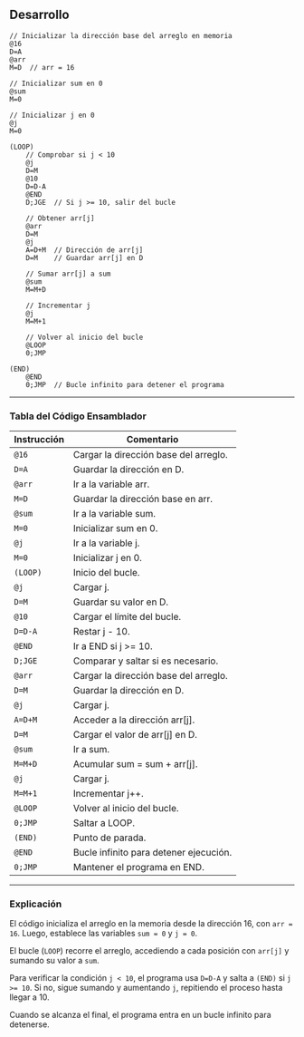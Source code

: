 ## Desarrollo

```assembly
// Inicializar la dirección base del arreglo en memoria
@16
D=A
@arr
M=D  // arr = 16

// Inicializar sum en 0
@sum
M=0

// Inicializar j en 0
@j
M=0

(LOOP)
    // Comprobar si j < 10
    @j
    D=M
    @10
    D=D-A
    @END
    D;JGE  // Si j >= 10, salir del bucle

    // Obtener arr[j]
    @arr
    D=M
    @j
    A=D+M  // Dirección de arr[j]
    D=M    // Guardar arr[j] en D

    // Sumar arr[j] a sum
    @sum
    M=M+D

    // Incrementar j
    @j
    M=M+1

    // Volver al inicio del bucle
    @LOOP
    0;JMP

(END)
    @END
    0;JMP  // Bucle infinito para detener el programa
```

---

### **Tabla del Código Ensamblador**  

| **Instrucción** | **Comentario** |
|---------------|---------------|
| `@16`  | Cargar la dirección base del arreglo. |
| `D=A`  | Guardar la dirección en D. |
| `@arr` | Ir a la variable arr. |
| `M=D`  | Guardar la dirección base en arr. |
| `@sum` | Ir a la variable sum. |
| `M=0`  | Inicializar sum en 0. |
| `@j`   | Ir a la variable j. |
| `M=0`  | Inicializar j en 0. |
| `(LOOP)` | Inicio del bucle. |
| `@j`   | Cargar j. |
| `D=M`  | Guardar su valor en D. |
| `@10`  | Cargar el límite del bucle. |
| `D=D-A` | Restar j - 10. |
| `@END` | Ir a END si j >= 10. |
| `D;JGE` | Comparar y saltar si es necesario. |
| `@arr` | Cargar la dirección base del arreglo. |
| `D=M`  | Guardar la dirección en D. |
| `@j`   | Cargar j. |
| `A=D+M` | Acceder a la dirección arr[j]. |
| `D=M`  | Cargar el valor de arr[j] en D. |
| `@sum` | Ir a sum. |
| `M=M+D` | Acumular sum = sum + arr[j]. |
| `@j`   | Cargar j. |
| `M=M+1` | Incrementar j++. |
| `@LOOP` | Volver al inicio del bucle. |
| `0;JMP` | Saltar a LOOP. |
| `(END)` | Punto de parada. |
| `@END` | Bucle infinito para detener ejecución. |
| `0;JMP` | Mantener el programa en END. |

---

### **Explicación**  

El código inicializa el arreglo en la memoria desde la dirección 16, con `arr = 16`. Luego, establece las variables `sum = 0` y `j = 0`.  

El bucle (`LOOP`) recorre el arreglo, accediendo a cada posición con `arr[j]` y sumando su valor a `sum`.  

Para verificar la condición `j < 10`, el programa usa `D=D-A` y salta a `(END)` si `j >= 10`. Si no, sigue sumando y aumentando `j`, repitiendo el proceso hasta llegar a 10.  

Cuando se alcanza el final, el programa entra en un bucle infinito para detenerse.
